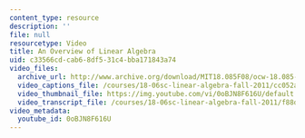 ```yaml
---
content_type: resource
description: ''
file: null
resourcetype: Video
title: An Overview of Linear Algebra
uid: c33566cd-cab6-8df5-31c4-bba171843a74
video_files:
  archive_url: http://www.archive.org/download/MIT18.085F08/ocw-18.085-f08-rec01_300k.mp4
  video_captions_file: /courses/18-06sc-linear-algebra-fall-2011/cc052ad4151e5cc3a2e0653c4adb5a07_0oBJN8F616U.vtt
  video_thumbnail_file: https://img.youtube.com/vi/0oBJN8F616U/default.jpg
  video_transcript_file: /courses/18-06sc-linear-algebra-fall-2011/f88df3281099e7dd7f368050f36244ee_0oBJN8F616U.pdf
video_metadata:
  youtube_id: 0oBJN8F616U
---
```

